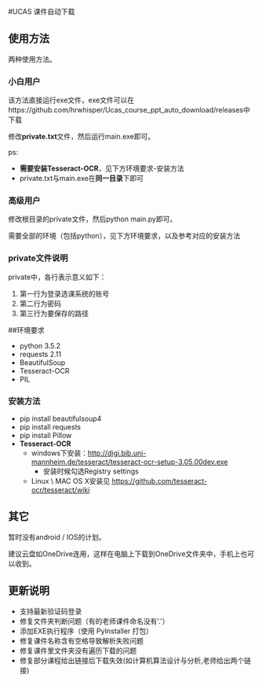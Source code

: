 #UCAS 课件自动下载

## 使用方法

两种使用方法。

### 小白用户

该方法直接运行exe文件，exe文件可以在https://github.com/hrwhisper/Ucas_course_ppt_auto_download/releases中下载

修改**private.txt**文件，然后运行main.exe即可。

ps: 

- **需要安装Tesseract-OCR**，见下方环境要求-安装方法
- private.txt与main.exe在**同一目录**下即可



### 高级用户

修改根目录的private文件，然后python main.py即可。

需要全部的环境（包括python），见下方环境要求，以及参考对应的安装方法



### private文件说明

private中，各行表示意义如下：

1. 第一行为登录选课系统的账号
2. 第二行为密码
3. 第三行为要保存的路径



##环境要求

- python 3.5.2
- requests 2.11
- BeautifulSoup
- Tesseract-OCR
- PIL

### 安装方法
- pip install beautifulsoup4
- pip install requests
- pip install Pillow
- **Tesseract-OCR**
  - windows下安装：http://digi.bib.uni-mannheim.de/tesseract/tesseract-ocr-setup-3.05.00dev.exe
    - 安装时候勾选Registry settings
  - Linux  \  MAC OS X安装见 https://github.com/tesseract-ocr/tesseract/wiki




## 其它

暂时没有android / IOS的计划。

建议云盘如OneDrive连用，这样在电脑上下载到OneDrive文件夹中，手机上也可以收到。




## 更新说明
- 支持最新验证码登录
- 修复文件夹判断问题（有的老师课件命名没有'.'）
- 添加EXE执行程序（使用 PyInstaller 打包）
- 修复课件名称含有空格导致解析失败问题
- 修复课件里文件夹没有遍历下载的问题
- 修复部分课程给出链接后下载失效(如计算机算法设计与分析,老师给出两个链接)

